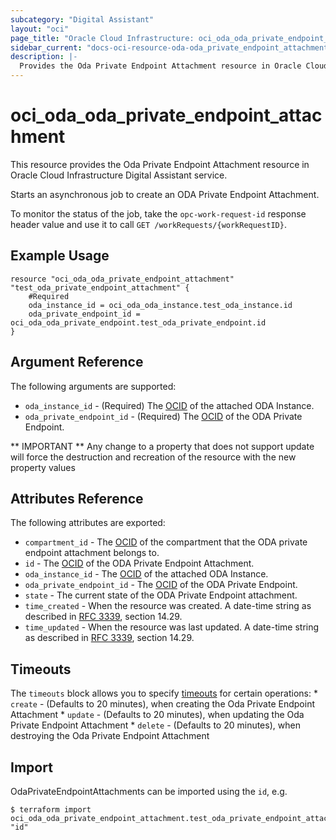 ```yaml
---
subcategory: "Digital Assistant"
layout: "oci"
page_title: "Oracle Cloud Infrastructure: oci_oda_oda_private_endpoint_attachment"
sidebar_current: "docs-oci-resource-oda-oda_private_endpoint_attachment"
description: |-
  Provides the Oda Private Endpoint Attachment resource in Oracle Cloud Infrastructure Digital Assistant service
---
```


# oci_oda_oda_private_endpoint_attachment
This resource provides the Oda Private Endpoint Attachment resource in Oracle Cloud Infrastructure Digital Assistant service.

Starts an asynchronous job to create an ODA Private Endpoint Attachment.

To monitor the status of the job, take the `opc-work-request-id` response
header value and use it to call `GET /workRequests/{workRequestID}`.


## Example Usage

```hcl
resource "oci_oda_oda_private_endpoint_attachment" "test_oda_private_endpoint_attachment" {
	#Required
	oda_instance_id = oci_oda_oda_instance.test_oda_instance.id
	oda_private_endpoint_id = oci_oda_oda_private_endpoint.test_oda_private_endpoint.id
}
```

## Argument Reference

The following arguments are supported:

* `oda_instance_id` - (Required) The [OCID](https://docs.cloud.oracle.com/iaas/Content/General/Concepts/identifiers.htm) of the attached ODA Instance.
* `oda_private_endpoint_id` - (Required) The [OCID](https://docs.cloud.oracle.com/iaas/Content/General/Concepts/identifiers.htm) of the ODA Private Endpoint.


** IMPORTANT **
Any change to a property that does not support update will force the destruction and recreation of the resource with the new property values

## Attributes Reference

The following attributes are exported:

* `compartment_id` - The [OCID](https://docs.cloud.oracle.com/iaas/Content/General/Concepts/identifiers.htm) of the compartment that the ODA private endpoint attachment belongs to.
* `id` - The [OCID](https://docs.cloud.oracle.com/iaas/Content/General/Concepts/identifiers.htm) of the ODA Private Endpoint Attachment.
* `oda_instance_id` - The [OCID](https://docs.cloud.oracle.com/iaas/Content/General/Concepts/identifiers.htm) of the attached ODA Instance.
* `oda_private_endpoint_id` - The [OCID](https://docs.cloud.oracle.com/iaas/Content/General/Concepts/identifiers.htm) of the ODA Private Endpoint.
* `state` - The current state of the ODA Private Endpoint attachment.
* `time_created` - When the resource was created. A date-time string as described in [RFC 3339](https://tools.ietf.org/rfc/rfc3339), section 14.29.
* `time_updated` - When the resource was last updated. A date-time string as described in [RFC 3339](https://tools.ietf.org/rfc/rfc3339), section 14.29.

## Timeouts

The `timeouts` block allows you to specify [timeouts](https://registry.terraform.io/providers/oracle/oci/latest/docs/guides/changing_timeouts) for certain operations:
	* `create` - (Defaults to 20 minutes), when creating the Oda Private Endpoint Attachment
	* `update` - (Defaults to 20 minutes), when updating the Oda Private Endpoint Attachment
	* `delete` - (Defaults to 20 minutes), when destroying the Oda Private Endpoint Attachment


## Import

OdaPrivateEndpointAttachments can be imported using the `id`, e.g.

```
$ terraform import oci_oda_oda_private_endpoint_attachment.test_oda_private_endpoint_attachment "id"
```

